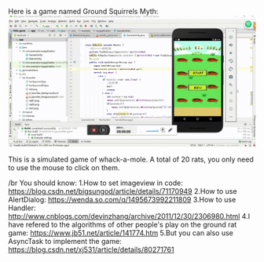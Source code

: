 Here is a game named Ground Squirrels Myth:
![image](https://github.com/chinaapplepie/android_package/blob/master/little%20game/game.gif?raw=true)

This is a simulated game of whack-a-mole.
A total of 20 rats, you only need to use the mouse to click on them.

/br You should know:
1.How to set imageview in code:
  https://blog.csdn.net/bigsungod/article/details/71170949
2.How to use AlertDialog:
  https://wenda.so.com/q/1495673992211809
3.How to use Handler:
  http://www.cnblogs.com/devinzhang/archive/2011/12/30/2306980.html
4.I have refered to the algorithms of other people's play on the ground rat game:
  https://www.jb51.net/article/141774.htm
5.But you can also use AsyncTask to implement the game:
  https://blog.csdn.net/xj531/article/details/80271761
